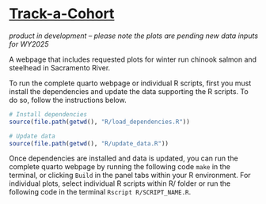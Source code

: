 # [Track-a-Cohort](https://columbia-basin-research-cbr.github.io/track-a-cohort/www/TAC_chinook_figures.html)

*product in development – please note the plots are pending new data inputs for WY2025*

A webpage that includes requested plots for winter run chinook salmon and steelhead in Sacramento River.

To run the complete quarto webpage or individual R scripts, first you must install the dependencies and update the data supporting the R scripts. To do so, follow the instructions below.

``` r
# Install dependencies
source(file.path(getwd(), "R/load_dependencies.R"))

# Update data
source(file.path(getwd(), "R/update_data.R"))
```

Once dependencies are installed and data is updated, you can run the complete quarto webpage by running the following code `make` in the terminal, or clicking `Build` in the panel tabs within your R environment. For individual plots, select individual R scripts within R/ folder or run the following code in the terminal `Rscript R/SCRIPT_NAME.R`.
